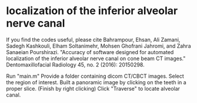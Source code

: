 # localization of the inferior alveolar nerve canal
If you find the codes useful, please cite Bahrampour, Ehsan, Ali Zamani, Sadegh Kashkouli, Elham Soltanimehr, Mohsen Ghofrani Jahromi, and Zahra Sanaeian Pourshirazi. "Accuracy of software designed for automated localization of the inferior alveolar nerve canal on cone beam CT images." Dentomaxillofacial Radiology 45, no. 2 (2016): 20150298.

Run "main.m"
Provide a folder containing dicom CT/CBCT images.
Select the region of interest.
Built a panoramic image by clicking on the teeth in a proper slice. (Finish by right clicking)
Click "Traverse" to locate alveolar canal.
